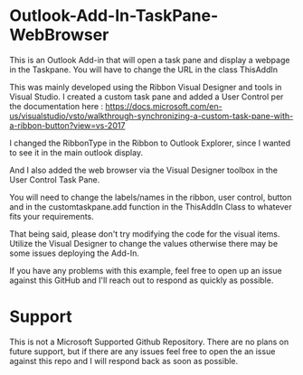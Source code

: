 # Outlook-Add-In-TaskPane-WebBrowser
This is an Outlook Add-in that will open a task pane and display a webpage in the Taskpane. You will have to change the URL in the class ThisAddIn

 
This was mainly developed using the Ribbon Visual Designer and tools in Visual Studio. I created a custom task pane and added a User Control per the documentation here : https://docs.microsoft.com/en-us/visualstudio/vsto/walkthrough-synchronizing-a-custom-task-pane-with-a-ribbon-button?view=vs-2017

I changed the RibbonType in the Ribbon to Outlook Explorer, since I wanted to see it in the main outlook display.

And I also added the web browser via the Visual Designer toolbox in the User Control Task Pane. 

You will need to change the labels/names in the ribbon, user control, button and in the customtaskpane.add function in the ThisAddIn Class to whatever fits your requirements.

That being said, please don't try modifying the code for the visual items. Utilize the Visual Designer to change the values otherwise there may be some issues deploying the Add-In.

If you have any problems with this example, feel free to open up an issue against this GitHub and I'll reach out to respond as quickly as possible. 

# Support
This is not a Microsoft Supported Github Repository. There are no plans on future support, but if there are any issues feel free to open the an issue against this repo and I will respond back as soon as possible.
